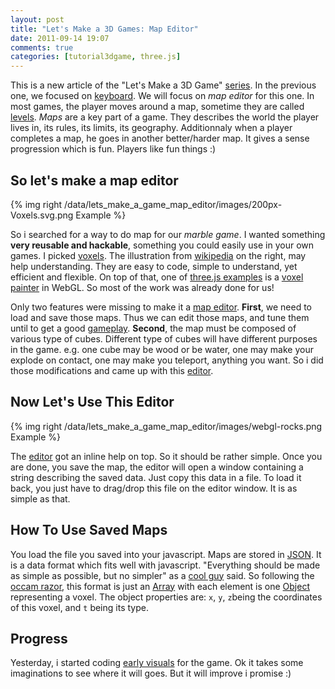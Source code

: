 ```yaml
---
layout: post
title: "Let's Make a 3D Games: Map Editor"
date: 2011-09-14 19:07
comments: true
categories: [tutorial3dgame, three.js]
---
```


This is a new article of the "Let's Make a 3D Game" [series](/blog/categories/tutorial3dgame/).
In the previous one, we focused
on [keyboard](/blog/2011/09/12/lets-Make-a-3D-game-keyboard/). We will
focus on *map editor* for this one.
In most games, the player moves around a map, sometime they are
called [levels](http://en.wikipedia.org/wiki/Level_\(video_gaming\)).
*Maps* are a key part of a game. They describes the world the player lives in,
its rules, its limits, its geography.
Additionnaly when a player completes a map, he
goes in another better/harder map. It gives a sense
progression which is fun. Players like fun things :)

## So let's make a map editor

{% img right /data/lets_make_a_game_map_editor/images/200px-Voxels.svg.png Example %}

So i searched for a way to do map for our *marble game*.
I wanted something **very reusable and hackable**,
something you could easily use in your own games.
I picked [voxels](http://en.wikipedia.org/wiki/Voxel).
The illustration from [wikipedia](http://en.wikipedia.org/wiki/File:Voxels.svg)
on the right, may help understanding.
They are easy to code, simple to understand, yet efficient and flexible.
On top of that, one of [three.js examples](https://github.com/mrdoob/three.js/tree/master/examples) is a
[voxel painter](http://mrdoob.github.com/three.js/examples/webgl_interactive_voxelpainter.html)
in WebGL. So most of the work was already done for us!

Only two features were missing to make it a [map editor](http://en.wikipedia.org/wiki/Level_editor). 
**First**, we need to load and save those maps.
Thus we can edit those maps, and tune them until to get a good [gameplay](http://en.wikipedia.org/wiki/Gameplay).
**Second**, the map must be composed of various type of cubes.
Different type of cubes will have different purposes in the game. e.g. one cube
may be wood or be water, one may make your explode on contact, one may
make you teleport, anything you want.
So i did those modifications and came up with
this [editor](http://jeromeetienne.github.com/marbleGame/editor).

<!-- more -->

## Now Let's Use This Editor

{% img right /data/lets_make_a_game_map_editor/images/webgl-rocks.png Example %}

The [editor](http://jeromeetienne.github.com/marbleGame/editor)
got an inline help on top. So it should be rather simple.
Once you are done, you save the map, the editor
will open a window containing a string
describing the saved data. Just copy this data in a file.
To load it back, you just have to drag/drop this file on the
editor window. It is as simple as that.

## How To Use Saved Maps

You load the file you saved into your javascript.
Maps are stored in [JSON](http://en.wikipedia.org/wiki/JSON). It is a data format
which fits well with javascript.
"Everything should be made as simple as possible, but no simpler"
as a [cool guy](http://en.wikipedia.org/wiki/Albert_Einstein) said.
So following the [occam razor](http://en.wikipedia.org/wiki/Occam%27s_razor),
this format is just
an [Array](https://developer.mozilla.org/en/JavaScript/Reference/Global_Objects/Array) with
each element is one [Object](https://developer.mozilla.org/en/JavaScript/Reference/Global_Objects/Object)
representing a voxel.
The object properties are: ```x```, ```y```, ```z```being the
coordinates of this voxel, and ```t``` being its type.

## Progress

Yesterday, i started coding [early visuals](http://jeromeetienne.github.com/marbleGame)
for the game. Ok it takes some imaginations to see where it will goes. But it
will improve i promise :)